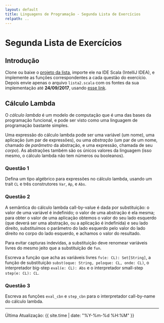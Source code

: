```yaml
---
layout: default
title: Linguagens de Programação - Segunda Lista de Exercícios
relpath: ..
---
```


Segunda Lista de Exercícios
===========================

Introdução
----------

Clone ou baixe o [projeto da lista](https://github.com/mascarenhas/mab364-lecnotes/tree/lista2),
importe ele na IDE Scala (IntelliJ IDEA), e implemente as funções
correspondentes a cada questão do exercício. Depois envie
apenas o arquivo `lista2.scala` com os fontes da sua implementação até **24/09/2017**,
usando [esse link](https://www.dropbox.com/request/PQvzpc8uGu9uVUUSqpwd).

Cálculo Lambda
--------------

O *cálculo lambda* é um modelo de computação que é uma das bases da programação
funcional, e pode ser visto como uma linguagem de programação bastante simples.

Uma expressão do cálculo lambda pode ser uma variável (um nome), uma aplicação (um par de expressões),
ou uma *abstração* (um par de um nome, chamado de *parâmetro* da abstração, e uma expressão, chamada de seu *corpo*).
As abstrações também são os únicos valores da linguagem (isso mesmo, o cálculo lambda não tem números ou booleanos).

### Questão 1

Defina um tipo algébrico para expressões no cálculo lambda, usando um trait `CL` e três construtores
`Var`, `Ap`, e `Abs`.

### Questão 2	
	
A semântica do cálculo lambda call-by-value é dada por substituição: o valor de uma variável é
indefinido; o valor de uma abstração é ela mesma; para obter o valor de uma aplicação obtemos
o valor do seu lado esquerdo (que deverá ser uma abstração, ou a aplicação é indefinida)
e seu lado direito, substituímos o parâmetro do lado esquerdo pelo
valor do lado direito no corpo do lado esquerdo, e achamos o valor do resultado.

Para evitar capturas indevidas, a substituição deve renomear variáveis livres do mesmo jeito
que a substituição de `fun`.

Escreva a função que acha as variáveis livres `fv(e: CL): Set[String]`, a
função de substituição `subst(oque: String, peloque: CL, onde: CL)`, 
o interpretador big-step `eval(e: CL): Abs` e o interpretador small-step `step(e: CL): CL`.

### Questão 3

Escreva as funções `eval_cbn` e `step_cbn` para o interpretador call-by-name do 
cálculo lambda.
	
* * * * *

Última Atualização: {{ site.time | date: "%Y-%m-%d %H:%M" }}

